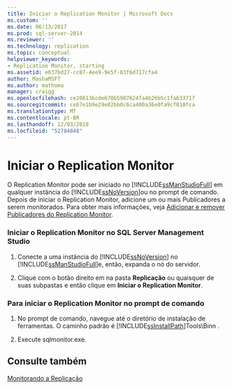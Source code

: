 ```yaml
---
title: Iniciar o Replication Monitor | Microsoft Docs
ms.custom: ''
ms.date: 06/13/2017
ms.prod: sql-server-2014
ms.reviewer: ''
ms.technology: replication
ms.topic: conceptual
helpviewer_keywords:
- Replication Monitor, starting
ms.assetid: e037bd27-cc87-4ee9-9e5f-83f6d717cfa4
author: MashaMSFT
ms.author: mathoma
manager: craigg
ms.openlocfilehash: ce20813bcde670b5987624fa4b26b5c1fa633717
ms.sourcegitcommit: ceb7e1b9e29e02bb0c6ca400a36e0fa9cf010fca
ms.translationtype: MT
ms.contentlocale: pt-BR
ms.lasthandoff: 12/03/2018
ms.locfileid: "52784848"
---
```

# <a name="start-the-replication-monitor"></a>Iniciar o Replication Monitor
  O Replication Monitor pode ser iniciado no [!INCLUDE[ssManStudioFull](../../../includes/ssmanstudiofull-md.md)] em qualquer instância do [!INCLUDE[ssNoVersion](../../../includes/ssnoversion-md.md)]ou no prompt de comando. Depois de iniciar o Replication Monitor, adicione um ou mais Publicadores a serem monitorados. Para obter mais informações, veja [Adicionar e remover Publicadores do Replication Monitor](add-and-remove-publishers-from-replication-monitor.md).  
  
### <a name="to-start-replication-monitor-from-sql-server-management-studio"></a>Iniciar o Replication Monitor no SQL Server Management Studio  
  
1.  Conecte a uma instância do [!INCLUDE[ssNoVersion](../../../includes/ssnoversion-md.md)] no [!INCLUDE[ssManStudioFull](../../../includes/ssmanstudiofull-md.md)]e, então, expanda o nó do servidor.  
  
2.  Clique com o botão direito em na pasta **Replicação** ou quaisquer de suas subpastas e então clique em **Iniciar o Replication Monitor**.  
  
### <a name="to-start-replication-monitor-from-the-command-prompt"></a>Para iniciar o Replication Monitor no prompt de comando  
  
1.  No prompt de comando, navegue até o diretório de instalação de ferramentas. O caminho padrão é [!INCLUDE[ssInstallPath](../../../includes/ssinstallpath-md.md)]Tools\Binn \.  
  
2.  Execute sqlmonitor.exe.  
  
## <a name="see-also"></a>Consulte também  
 [Monitorando a Replicação](../monitoring-replication.md)  
  
  
